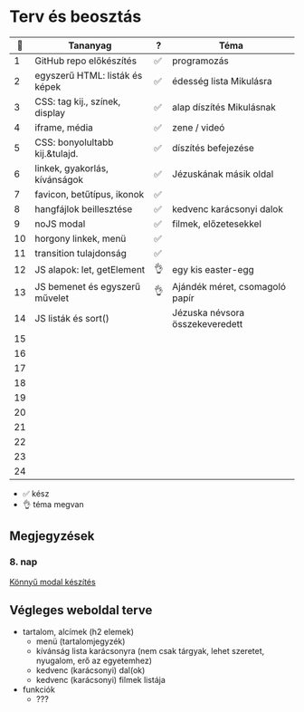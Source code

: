 # Terv és beosztás

| 📅   | Tananyag                       | ?   | Téma                            |
| --- | ------------------------------ | --- | ------------------------------- |
| 1   | GitHub repo előkészítés        | ✅   | programozás                     |
| 2   | egyszerű HTML: listák és képek | ✅   | édesség lista Mikulásra         |
| 3   | CSS: tag kij., színek, display | ✅   | alap díszítés Mikulásnak        |
| 4   | iframe, média                  | ✅   | zene / videó                    |
| 5   | CSS: bonyolultabb kij.&tulajd. | ✅   | díszítés befejezése             |
| 6   | linkek, gyakorlás, kívánságok  | ✅   | Jézuskának másik oldal          |
| 7   | favicon, betűtípus, ikonok     | ✅   |                                 |
| 8   | hangfájlok beillesztése        | ✅   | kedvenc karácsonyi dalok        |
| 9   | noJS modal                     | ✅   | filmek, előzetesekkel           |
| 10  | horgony linkek, menü           | ✅   |                                 |
| 11  | transition tulajdonság         | ✅   |                                 |
| 12  | JS alapok: let, getElement     | 👌   | egy kis easter-egg              |
| 13  | JS bemenet és egyszerű művelet | 👌   | Ajándék méret, csomagoló papír  |
| 14  | JS listák és sort()            |     | Jézuska névsora összekeveredett |
| 15  |                                |     |                                 |
| 16  |                                |     |                                 |
| 17  |                                |     |                                 |
| 18  |                                |     |                                 |
| 19  |                                |     |                                 |
| 20  |                                |     |                                 |
| 21  |                                |     |                                 |
| 22  |                                |     |                                 |
| 23  |                                |     |                                 |
| 24  |                                |     |                                 |

- ✅ kész
- 👌 téma megvan

## Megjegyzések

### 8. nap

[Könnyű modal készítés](https://stackoverflow.com/questions/54872125/make-modal-without-javascript)

## Végleges weboldal terve

- tartalom, alcímek (h2 elemek)
  - menü (tartalomjegyzék)
  - kívánság lista karácsonyra (nem csak tárgyak, lehet szeretet, nyugalom, erő az egyetemhez)
  - kedvenc (karácsonyi) dal(ok)
  - kedvenc (karácsonyi) filmek listája
- funkciók
  - ???
